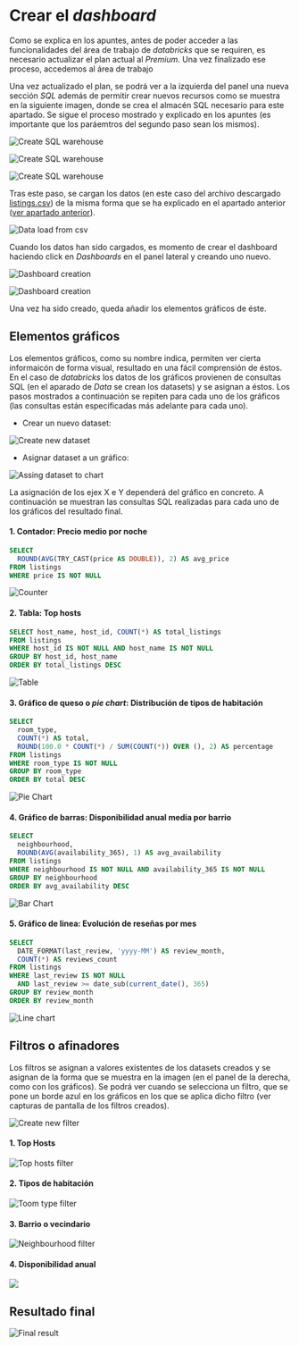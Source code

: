 # Crear el _dashboard_

Como se explica en los apuntes, antes de poder acceder a las funcionalidades del área de trabajo de _databricks_ que se requiren, es necesario actualizar el plan actual al _Premium_. Una vez finalizado ese proceso, accedemos al área de trabajo

Una vez actualizado el plan, se podrá ver a la izquierda del panel una nueva sección _SQL_ además de permitir crear nuevos recursos como se muestra en la siguiente imagen, donde se crea el almacén SQL necesario para este apartado. Se sigue el proceso mostrado y explicado en los apuntes (es importante que los paráemtros del segundo paso sean los mismos).

![Create SQL warehouse](./screenshots/00%20create%20sql%20warehouse.png)

![Create SQL warehouse](./screenshots/01%20create%20sql%20warehouse.png)

![Create SQL warehouse](./screenshots/02%20create%20sql%20warehouse%20-%20running.png)

Tras este paso, se cargan los datos (en este caso del archivo descargado [listings.csv](./listings.csv)) de la misma forma que se ha explicado en el apartado anterior ([ver apartado anterior](../section1/README.md)).

![Data load from csv](./screenshots/03%20data%20loaded.png)

Cuando los datos han sido cargados, es momento de crear el dashboard haciendo click en _Dashboards_ en el panel lateral y creando uno nuevo.

![Dashboard creation](./screenshots/04%20dashboard%20creation.png)

![Dashboard creation](./screenshots/05%20dashboard%20creation.png)

Una vez ha sido creado, queda añadir los elementos gráficos de éste.

## Elementos gráficos

Los elementos gráficos, como su nombre indica, permiten ver cierta informaicón de forma visual, resultado en una fácil comprensión de éstos. En el caso de _databricks_ los datos de los gráficos provienen de consultas SQL (en el aparado de _Data_ se crean los datasets) y se asignan a éstos. Los pasos mostrados a continuación se repiten para cada uno de los gráficos (las consultas están especificadas más adelante para cada uno).

-  Crear un nuevo dataset:

![Create new dataset](./screenshots/06%20dashboard%20creation%20-%20create%20dataset.png)

-  Asignar dataset a un gráfico:

![Assing dataset to chart](./screenshots/07%20create%20dashboard%20-%20charts.png)

La asignación de los ejex X e Y dependerá del gráfico en concreto. A continuación se muestran las consultas SQL realizadas para cada uno de los gráficos del resultado final.

#### 1. Contador: Precio medio por noche

```sql
SELECT
  ROUND(AVG(TRY_CAST(price AS DOUBLE)), 2) AS avg_price
FROM listings
WHERE price IS NOT NULL
```

![Counter](./screenshots/09.png)

#### 2. Tabla: Top hosts

```sql
SELECT host_name, host_id, COUNT(*) AS total_listings
FROM listings
WHERE host_id IS NOT NULL AND host_name IS NOT NULL
GROUP BY host_id, host_name
ORDER BY total_listings DESC
```

![Table](./screenshots/10.png)

#### 3. Gráfico de queso o _pie chart_: Distribución de tipos de habitación

```sql
SELECT
  room_type,
  COUNT(*) AS total,
  ROUND(100.0 * COUNT(*) / SUM(COUNT(*)) OVER (), 2) AS percentage
FROM listings
WHERE room_type IS NOT NULL
GROUP BY room_type
ORDER BY total DESC
```

![Pie Chart](./screenshots/11.png)

#### 4. Gráfico de barras: Disponibilidad anual media por barrio

```sql
SELECT
  neighbourhood,
  ROUND(AVG(availability_365), 1) AS avg_availability
FROM listings
WHERE neighbourhood IS NOT NULL AND availability_365 IS NOT NULL
GROUP BY neighbourhood
ORDER BY avg_availability DESC
```

![Bar Chart](./screenshots/12.png)

#### 5. Gráfico de linea: Evolución de reseñas por mes

```sql
SELECT
  DATE_FORMAT(last_review, 'yyyy-MM') AS review_month,
  COUNT(*) AS reviews_count
FROM listings
WHERE last_review IS NOT NULL
  AND last_review >= date_sub(current_date(), 365)
GROUP BY review_month
ORDER BY review_month
```

![Line chart](./screenshots/13.png)

## Filtros o afinadores

Los filtros se asignan a valores existentes de los datasets creados y se asignan de la forma que se muestra en la imagen (en el panel de la derecha, como con los gráficos). Se podrá ver cuando se selecciona un filtro, que se pone un borde azul en los gráficos en los que se aplica dicho filtro (ver capturas de pantalla de los filtros creados).

![Create new filter](./screenshots/08%20create%20dashboard%20-%20filter.png)

#### 1. Top Hosts

![Top hosts filter](./screenshots/14%20filter%20top%20hosts.png)

#### 2. Tipos de habitación

![Toom type filter](./screenshots/15%20filter%20room%20type.png)

#### 3. Barrio o vecindario

![Neighbourhood filter](./screenshots/16%20filter%20neighbourhood.png)

#### 4. Disponibilidad anual

![](./screenshots/17%20filter%20yearly%20availability.png)

## Resultado final

![Final result](./screenshots/dashboard%20final%20result.png)
